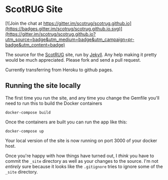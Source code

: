 # ScotRUG Site

[![Join the chat at https://gitter.im/scotrug/scotrug.github.io](https://badges.gitter.im/scotrug/scotrug.github.io.svg)](https://gitter.im/scotrug/scotrug.github.io?utm_source=badge&utm_medium=badge&utm_campaign=pr-badge&utm_content=badge)

The source for the [ScotRUG][] site, run by [Jekyll][].  Any help making it pretty would be much appreciated.  Please fork and send a pull request. 

Currently transferring from Heroku to github pages.

## Running the site locally

The first time you run the site, and any time you change the Gemfile you'll
need to run this to build the Docker containers

    docker-compose build

Once the containers are built you can run the app like this:

    docker-compose up

Your local version of the site is now running on port 3000 of your docker
host.

Once you're happy with how things have turned out, I *think* you have to
commit the `_site` directory as well as your changes to the source. I'm not
*entirely* sure because it looks like the `.gitignore` tries to ignore some
of the `_site` directory.

[ScotRUG]: http://scotrug.org
[Jekyll]: http://github.com/mojombo/jekyll
